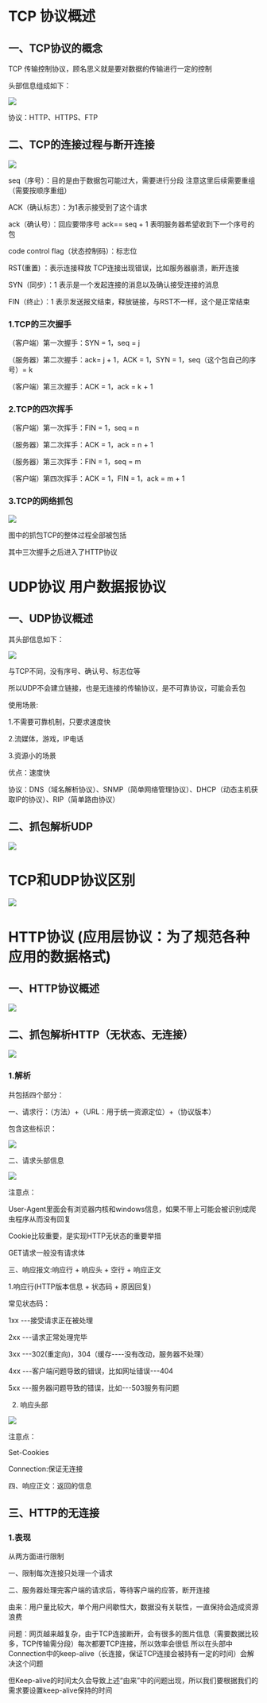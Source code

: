 # TCP 协议概述

## 一、TCP协议的概念

TCP 传输控制协议，顾名思义就是要对数据的传输进行一定的控制

头部信息组成如下：

![](assets/20240801_202337_image.png)

协议：HTTP、HTTPS、FTP

## 二、TCP的连接过程与断开连接

![](assets/20240801_203320_image.png)

seq（序号）：目的是由于数据包可能过大，需要进行分段  注意这里后续需要重组（需要按顺序重组）

ACK（确认标志）：为1表示接受到了这个请求

ack（确认号）：回应要带序号 ack== seq + 1 表明服务器希望收到下一个序号的包

code control flag（状态控制码）：标志位

RST(重置) ：表示连接释放 TCP连接出现错误，比如服务器崩溃，断开连接

SYN（同步）：1 表示是一个发起连接的消息以及确认接受连接的消息

FIN（终止）：1 表示发送报文结束，释放链接，与RST不一样，这个是正常结束

### 1.TCP的三次握手

（客户端）第一次握手：SYN = 1，seq = j

（服务器）第二次握手：ack= j + 1，ACK = 1，SYN = 1，seq（这个包自己的序号）= k

（客户端）第三次握手：ACK = 1，ack = k + 1

### 2.TCP的四次挥手

（客户端）第一次挥手：FIN = 1，seq = n

（服务器）第二次挥手：ACK = 1，ack = n + 1

（服务器）第三次挥手：FIN = 1，seq = m

（客户端）第四次挥手：ACK = 1，FIN = 1，ack = m + 1

### 3.TCP的网络抓包

![](assets/20240801_215057_image.png)

图中的抓包TCP的整体过程全部被包括

其中三次握手之后进入了HTTP协议

# UDP协议 用户数据报协议

## 一、UDP协议概述

其头部信息如下：

![](assets/20240802_202225_image.png)

与TCP不同，没有序号、确认号、标志位等

所以UDP不会建立链接，也是无连接的传输协议，是不可靠协议，可能会丢包

使用场景:

1.不需要可靠机制，只要求速度快

2.流媒体，游戏，IP电话

3.资源小的场景

优点：速度快

协议：DNS（域名解析协议）、SNMP（简单网络管理协议）、DHCP（动态主机获取IP的协议）、RIP（简单路由协议）

## 二、抓包解析UDP


![](assets/20240802_204433_image.png)

# TCP和UDP协议区别


![](assets/20240802_204540_image.png)

# HTTP协议 (应用层协议：为了规范各种应用的数据格式)

## 一、HTTP协议概述

![](assets/20240802_204949_image.png)

## 二、抓包解析HTTP（无状态、无连接）


![](assets/20240802_205639_image.png)

### 1.解析

共包括四个部分：

一、请求行：（方法）+（URL：用于统一资源定位）+（协议版本）

包含这些标识：

![](assets/20240802_210019_image.png)

二、请求头部信息

![](assets/20240802_210507_image.png)

注意点：

User-Agent里面会有浏览器内核和windows信息，如果不带上可能会被识别成爬虫程序从而没有回复

Cookie比较重要，是实现HTTP无状态的重要举措

GET请求一般没有请求体

三、响应报文:响应行 + 响应头 + 空行 + 响应正文

1.响应行(HTTP版本信息 + 状态码 + 原因回复)

常见状态码：

1xx ---接受请求正在被处理

2xx ---请求正常处理完毕

3xx ---302(重定向)，304（缓存----没有改动，服务器不处理）

4xx ---客户端问题导致的错误，比如网址错误---404

5xx ---服务器问题导致的错误，比如---503服务有问题

2. 响应头部

![](assets/20240802_212811_image.png)

注意点：

Set-Cookies

Connection:保证无连接

四、响应正文：返回的信息

## 三、HTTP的无连接

### 1.表现

从两方面进行限制

一、限制每次连接只处理一个请求

二、服务器处理完客户端的请求后，等待客户端的应答，断开连接

由来：用户量比较大，单个用户间歇性大，数据没有关联性，一直保持会造成资源浪费

问题：网页越来越复杂，由于TCP连接断开，会有很多的图片信息（需要数据比较多，TCP传输需分段）每次都要TCP连接，所以效率会很低  所以在头部中Connection中的keep-alive（长连接，保证TCP连接会被持有一定的时间）会解决这个问题

但Keep-alive的时间太久会导致上述“由来”中的问题出现，所以我们要根据我们的需求要设置keep-alive保持的时间
